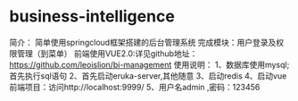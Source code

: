 # business-intelligence
简介：
    简单使用springcloud框架搭建的后台管理系统
    完成模块：用户登录及权限管理（到菜单）
    前端使用VUE2.0:详见github地址：https://github.com/leoislion/bi-management
使用说明：
    1、数据库使用mysql;首先执行sql语句
    2、首先启动eruka-server,其他随意
    3、启动redis
    4、启动vue前端项目：访问http://localhost:9999/
    5、用户名admin ,密码：123456
    

    
